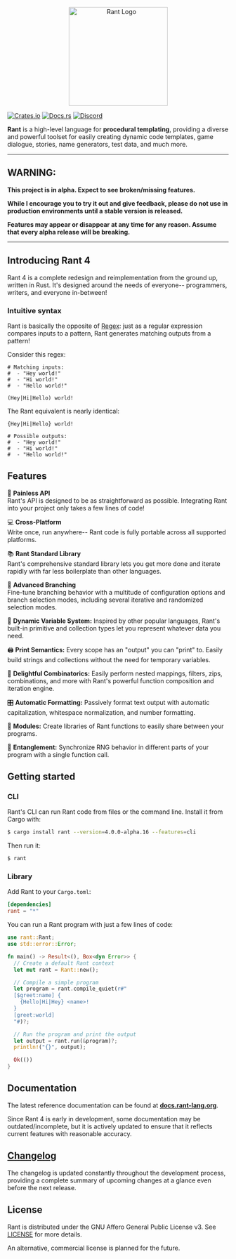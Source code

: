 <p align="center">
<img src="https://i.imgur.com/5IV9vwx.png" alt="Rant Logo" height="225px" width="225px"></img>
</p>

[![Crates.io](https://img.shields.io/crates/v/rant)](https://crates.io/crates/rant)
[![Docs.rs](https://docs.rs/rant/badge.svg)](https://docs.rs/rant)
[![Discord](https://img.shields.io/discord/332251452334669834?color=6C8BD5&label=discord&logo=discord&logoColor=%23fff)](https://discord.gg/5n7bnAD)



**Rant** is a high-level language for **procedural templating**, providing a diverse and powerful toolset for easily creating dynamic code templates, game dialogue, stories, name generators, test data, and much more.

***

## WARNING:

**This project is in alpha. Expect to see broken/missing features.**

**While I encourage you to try it out and give feedback, please do not use in production environments until a stable version is released.**

**Features may appear or disappear at any time for any reason. Assume that every alpha release will be breaking.**

***

## Introducing Rant 4

Rant 4 is a complete redesign and reimplementation from the ground up, written in Rust. 
It's designed around the needs of everyone-- programmers, writers, and everyone in-between!

### Intuitive syntax

Rant is basically the opposite of [Regex](https://en.wikipedia.org/wiki/Regular_expression): 
just as a regular expression compares inputs to a pattern, Rant generates matching outputs from a pattern!

Consider this regex:

```regex
# Matching inputs:
#  - "Hey world!"
#  - "Hi world!"
#  - "Hello world!"

(Hey|Hi|Hello) world!
```

The Rant equivalent is nearly identical:

```rant
{Hey|Hi|Hello} world!

# Possible outputs:
#  - "Hey world!"
#  - "Hi world!"
#  - "Hello world!"
```

## Features

🧰 **Painless API** <br/> Rant's API is designed to be as straightforward as possible. Integrating Rant into your project only takes a few lines of code!

💻 **Cross-Platform** <br/> Write once, run anywhere-- Rant code is fully portable across all supported platforms.

📚 **Rant Standard Library** <br/> Rant's comprehensive standard library lets you get more done and iterate rapidly with far less boilerplate than other languages.

🔱 **Advanced Branching** <br/> Fine-tune branching behavior with a multitude of configuration options and branch selection modes, including several iterative and randomized selection modes.

🎨 **Dynamic Variable System:** Inspired by other popular languages, Rant's built-in primitive and collection types let you represent whatever data you need.

🖨 **Print Semantics:** Every scope has an "output" you can "print" to. Easily build strings and collections without the need for temporary variables.

🧬 **Delightful Combinatorics:** Easily perform nested mappings, filters, zips, combinations, and more with Rant's powerful function composition and iteration engine. 

🎛 **Automatic Formatting:** Passively format text output with automatic capitalization, whitespace normalization, and number formatting.

🧩 **Modules:** Create libraries of Rant functions to easily share between your programs.

🧶 **Entanglement:** Synchronize RNG behavior in different parts of your program with a single function call.

## Getting started

### CLI

Rant's CLI can run Rant code from files or the command line.
Install it from Cargo with:

```sh
$ cargo install rant --version=4.0.0-alpha.16 --features=cli
```

Then run it:

```sh
$ rant
```

### Library

Add Rant to your `Cargo.toml`:

```toml
[dependencies]
rant = "*"
```

You can run a Rant program with just a few lines of code:

```rust
use rant::Rant;
use std::error::Error;

fn main() -> Result<(), Box<dyn Error>> {
  // Create a default Rant context
  let mut rant = Rant::new();

  // Compile a simple program
  let program = rant.compile_quiet(r#"
  [$greet:name] {
    {Hello|Hi|Hey} <name>!
  }
  [greet:world]
  "#)?;

  // Run the program and print the output
  let output = rant.run(&program)?;
  println!("{}", output);

  Ok(())
}
```

## Documentation

The latest reference documentation can be found at **[docs.rant-lang.org](https://docs.rant-lang.org)**.

Since Rant 4 is early in development, some documentation may be outdated/incomplete, but it is actively updated to ensure that it reflects current features with reasonable accuracy.

## [Changelog](https://github.com/rant-lang/rant/blob/master/CHANGELOG.md)

The changelog is updated constantly throughout the development process, providing a complete summary of upcoming changes at a glance even before the next release.

## License

Rant is distributed under the GNU Affero General Public License v3. See [LICENSE](./LICENSE) for more details.

An alternative, commercial license is planned for the future.
